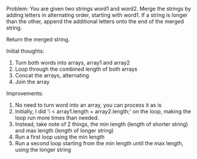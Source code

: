 Problem:
You are given two strings word1 and word2. Merge the strings by adding letters in alternating order, starting with word1. If a string is longer than the other, append the additional letters onto the end of the merged string.

Return the merged string.

Initial thoughts:
1. Turn both words into arrays, array1 and array2
2. Loop through the combined length of both arrays
3. Concat the arrays, alternating
4. Join the array

Improvements:
1. No need to turn word into an array, you can process it as is
2. Initially, I did 'i < array1.length + array2.length;' on the loop, making the loop run more times than needed. 
3. Instead, take note of 2 things, the min length (length of shorter string) and max length (length of longer string)
4. Run a first loop using the min length
5. Run a second loop starting from the min length until the max length, using the longer string